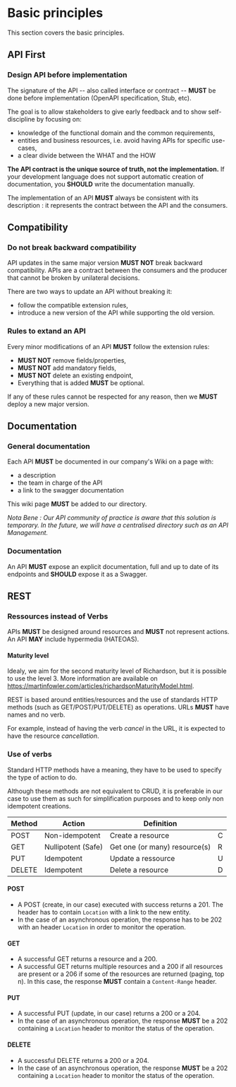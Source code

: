 # Basic principles

This section covers the basic principles.

## API First

### Design API before implementation

The signature of the API -- also called interface or contract -- **MUST** be done before implementation (OpenAPI specification, Stub, etc).

The goal is to allow stakeholders to give early feedback and to show self-discipline by focusing on:

* knowledge of the functional domain and the common requirements,
* entities and business resources, i.e. avoid having APIs for specific use-cases,
* a clear divide between the WHAT and the HOW

**The API contract is the unique source of truth, not the implementation.** If your development language does not support automatic creation of documentation, you **SHOULD** write the documentation manually.

The implementation of an API **MUST** always be consistent with its description : it represents the contract between the API and the consumers.

## Compatibility

### Do not break backward compatibility

API updates in the same major version **MUST NOT** break backward compatibility. APIs are a contract between the consumers and the producer that cannot be broken by unilateral decisions.

There are two ways to update an API without breaking it:

* follow the compatible extension rules,
* introduce a new version of the API while supporting the old version.

### Rules to extand an API

Every minor modifications of an API **MUST** follow the extension rules:

* **MUST NOT** remove fields/properties,
* **MUST NOT** add mandatory fields,
* **MUST NOT** delete an existing endpoint,
* Everything that is added **MUST** be optional.

If any of these rules cannot be respected for any reason, then we **MUST** deploy a new major version.

## Documentation

### General documentation

Each API **MUST** be documented in our company's Wiki on a page with:

* a description
* the team in charge of the API
* a link to the swagger documentation

This wiki page **MUST** be added to our directory.

_Nota Bene : Our API community of practice is aware that this solution is temporary. In the future, we will have a centralised directory such as an API Management._

### Documentation

An API **MUST** expose an explicit documentation, full and up to date of its endpoints and **SHOULD** expose it as a Swagger.

## REST

### Ressources instead of Verbs

APIs **MUST** be designed around resources and **MUST** not represent actions. An API **MAY** include hypermedia (HATEOAS).

#### Maturity level

Idealy, we aim for the second maturity level of Richardson, but it is possible to use the level 3. More information are available on https://martinfowler.com/articles/richardsonMaturityModel.html.

REST is based around entities/resources and the use of standards HTTP methods (such as GET/POST/PUT/DELETE) as operations. URLs **MUST** have names and no verb.

For example, instead of having the verb _cancel_ in the URL, it is expected to have the resource _cancellation_.

### Use of verbs

Standard HTTP methods have a meaning, they have to be used to specify the type of action to do.

Although these methods are not equivalent to CRUD, it is preferable in our case to use them as such for simplification purposes and to keep only non idempotent creations.

| Method   | Action    | Definition |          |
|-----------|-----------|------------|----------|
| POST      | Non-idempotent | Create a resource| C |
| GET      | Nullipotent (Safe) | Get one (or many) resource(s) | R |
| PUT      | Idempotent | Update a ressource | U |
| DELETE      | Idempotent | Delete a resource | D |

#### POST
* A POST (create, in our case) executed with success returns a 201. The header has to contain `Location` with a link to the new entity.
* In the case of an asynchronous operation, the response has to be 202 with an header `Location` in order to monitor the operation.

#### GET

* A successful GET returns a resource and a 200.
* A successful GET returns multiple resources and a 200 if all resources are present or a 206 if some of the resources are returned (paging, top n). In this case, the response **MUST** contain a `Content-Range` header.

#### PUT

* A successful PUT (update, in our case) returns a 200 or a 204.
* In the case of an asynchronous operation, the response **MUST** be a 202 containing a `Location` header to monitor the status of the operation.

#### DELETE

* A successful DELETE returns a 200 or a 204.
* In the case of an asynchronous operation, the response **MUST** be a 202 containing a `Location` header to monitor the status of the operation.
